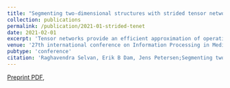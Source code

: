 ```yaml
---
title: "Segmenting two-dimensional structures with strided tensor networks"
collection: publications
permalink: /publication/2021-01-strided-tenet
date: 2021-02-01
excerpt: 'Tensor networks provide an efficient approximation of operations involving high dimensional tensors and have been extensively used in modelling quantum many-body systems. More recently, supervised learning has been attempted with tensor networks, primarily focused on tasks such as image classification. In this work, we propose a novel formulation of tensor networks for supervised image segmentation which allows them to operate on high resolution medical images. We use the matrix product state (MPS) tensor network on non-overlapping patches of a given input image to predict the segmentation mask by learning a pixel-wise linear classification rule in a high dimensional space. The proposed model is end-to-end trainable using backpropagation. It is implemented as a Strided Tensor Network to reduce the parameter complexity. The performance of the proposed method is evaluated on two public medical imaging datasets and compared to relevant baselines. The evaluation shows that the strided tensor network yields competitive performance compared to CNN-based models while using fewer resources. Additionally, based on the experiments we discuss the feasibility of using fully linear models for segmentation tasks.'
venue: '27th international conference on Information Processing in Medical Imaging (IPMI)'
pubtype: 'conference'
citation: 'Raghavendra Selvan, Erik B Dam, Jens Petersen;Segmenting two-dimensional structures with strided tensor networks; 27th international conference on Information Processing in Medical Imaging (IPMI), 2021.'
---
```

[Preprint PDF](https://arxiv.org/abs/2101.01992), 
